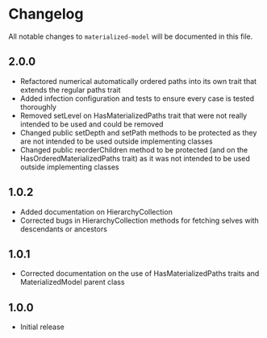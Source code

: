 # Changelog

All notable changes to `materialized-model` will be documented in this file.

## 2.0.0
- Refactored numerical automatically ordered paths into its own trait that extends the regular paths trait
- Added infection configuration and tests to ensure every case is tested thoroughly
- Removed setLevel on HasMaterializedPaths trait that were not really intended to be used and could be removed
- Changed public setDepth and setPath methods to be protected as they are not intended to be used outside implementing classes
- Changed public reorderChildren method to be protected (and on the HasOrderedMaterializedPaths trait) as it was not intended to be used outside implementing classes

## 1.0.2
- Added documentation on HierarchyCollection
- Corrected bugs in HierarchyCollection methods for fetching selves with descendants or ancestors

##  1.0.1
- Corrected documentation on the use of HasMaterializedPaths traits and MaterializedModel parent class

##  1.0.0
- Initial release
